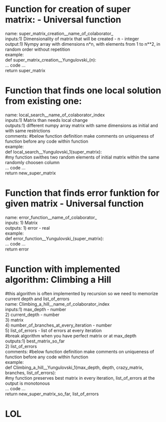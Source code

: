 # Function for creation of super matrix: - Universal function  
name: super_matrix_creation__name_of_colaborator_  
inputs:1) Dimensionality of matrix that will be created - n - integer  
output:1) Nympy array with dimensions n*n, with elements from 1 to n**2, in random order without repetition   
example:  
def super_matrix_creation__Yungulovski_(n):  
    ... code ...  
    return super_matrix  
  
# Function that finds one local solution from existing one:  
name: local_search__name_of_colaborator_index  
inputs:1) Matrix than needs local change  
outputs:1) different numpy array matrix with same dimensions as initial and with same restrictions  
comments: #below function definition make comments on uniqueness of function before any code within function  
example:  
def local_search__Yungulovski_1(super_matrix):  
#my function swithes two random elements of initial matrix within the same randomly choosen column  
... code ...  
return new_super_matrix  
  
# Function that finds error funktion for given matrix - Universal function  
name: error_function__name_of_colaborator_  
inputs: 1) Matrix  
outputs: 1) error - real  
example:  
def error_function__Yungulovski_(super_matrix):  
... code ...  
return error  
  
# Function with implemented algorithm: Climbing a Hill  
#this algorithm is often implemented by recursion so we need to memorize current depth and list_of_errors  
name: Climbing_a_hill__name_of_colaborator_index  
inputs:1) max_depth - number  
2) current_depth - number  
3) matrix  
4) number_of_branches_at_every_iteration - number  
5) list_of_errors - list of errors at every iteration   
#break algorithm when you have perfect matrix or at max_depth  
outputs:1) best_matrix_so_far  
2) list_of_errors  
comments: #below function definition make comments on uniqueness of function before any code within function  
example:  
def Climbing_a_hill__Yungulovski_1(max_depth, depth, crazy_matrix, branches, list_of_errors):  
#my function preserves best matrix in every iteration, list_of_errors at the output is monotonous  
... code ...  
return new_super_matrix_so_far, list_of_errors  
  
# LOL 
  
  



    
        
